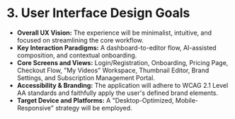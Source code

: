# **3\. User Interface Design Goals**

* **Overall UX Vision:** The experience will be minimalist, intuitive, and focused on streamlining the core workflow.  
* **Key Interaction Paradigms:** A dashboard-to-editor flow, AI-assisted composition, and contextual onboarding.  
* **Core Screens and Views:** Login/Registration, Onboarding, Pricing Page, Checkout Flow, "My Videos" Workspace, Thumbnail Editor, Brand Settings, and Subscription Management Portal.  
* **Accessibility & Branding:** The application will adhere to WCAG 2.1 Level AA standards and faithfully apply the user's defined brand elements.  
* **Target Device and Platforms:** A "Desktop-Optimized, Mobile-Responsive" strategy will be employed.

